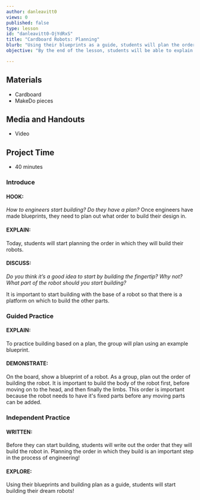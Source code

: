 ```yaml
---
author: danleavitt0
views: 0
published: false
type: lesson
id: "danleavitt0-OjYdRxS"
title: "Cardboard Robots: Planning"
blurb: "Using their blueprints as a guide, students will plan the order in which they build their robot, and then begin the process of building it."
objective: "By the end of the lesson, students will be able to explain the importance of a building plan , and create a building plan based on their blueprints."

---
```


## Materials 

- Cardboard
- MakeDo pieces

## Media and Handouts

- Video

## Project Time

- 40 minutes

### Introduce

#### HOOK: 
_How to engineers start building?  Do they have a plan?_
Once engineers have made blueprints, they need to plan out what order to build their design in.


#### EXPLAIN:
Today, students will start planning the order in which they will build their robots.

#### DISCUSS:
_Do you think it’s a good idea to start by building the fingertip?  Why not?  What part of the robot should you start building?_

It is important to start building with the base of a robot so that 
there is a platform on which to build the other parts.

### Guided Practice

#### EXPLAIN:
To practice building based on a plan, the group will plan using an example blueprint.

#### DEMONSTRATE:
On the board, show a blueprint of a robot. As a group, plan out the order of building the robot. It is important to build the body of the robot first, before moving on to the head, and then finally the limbs. This order is important because the robot needs to have it's fixed parts before any moving parts can be added.

### Independent Practice

#### WRITTEN:
Before they can start building, students will write out the order that they will build the robot in. Planning the order in which they build is an important step in the process of engineering!

#### EXPLORE:
Using their blueprints and building plan as a guide, students will start building their dream robots!
